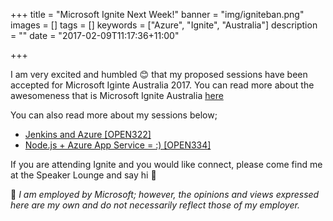 +++
title = "Microsoft Ignite Next Week!"
banner = "img/igniteban.png"
images = []
tags = []
keywords = ["Azure", "Ignite", "Australia"]
description = ""
date = "2017-02-09T11:17:36+11:00"

+++

I am very excited and humbled :blush: that my proposed sessions have been accepted for Microsoft Iginte Australia 2017. You can read more about the awesomeness that is Microsoft Ignite Australia [here](https://msftignite.com.au/)

You can also read more about my sessions below;

- [Jenkins and Azure [OPEN322]](https://msftignite.com.au/sessions/session-details/2235/jenkins-and-azure-open322)
- [Node.js + Azure App Service = :) [OPEN334]](https://msftignite.com.au/sessions/session-details/1953/nodejs-azure-app-service-open334)

If you are attending Ignite and you would like connect, please come find me at the Speaker Lounge and say hi :wave:

:speech_balloon: *I am employed by Microsoft; however, the opinions and views expressed here are my own and do not necessarily reflect those of my employer.*